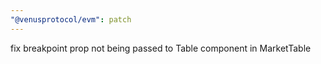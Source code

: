 ```yaml
---
"@venusprotocol/evm": patch
---
```


fix breakpoint prop not being passed to Table component in MarketTable
